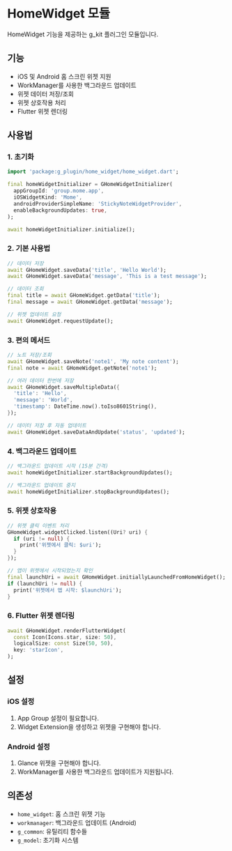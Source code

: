 # HomeWidget 모듈

HomeWidget 기능을 제공하는 g_kit 플러그인 모듈입니다.

## 기능

- iOS 및 Android 홈 스크린 위젯 지원
- WorkManager를 사용한 백그라운드 업데이트
- 위젯 데이터 저장/조회
- 위젯 상호작용 처리
- Flutter 위젯 렌더링

## 사용법

### 1. 초기화

```dart
import 'package:g_plugin/home_widget/home_widget.dart';

final homeWidgetInitializer = GHomeWidgetInitializer(
  appGroupId: 'group.mome.app',
  iOSWidgetKind: 'Mome',
  androidProviderSimpleName: 'StickyNoteWidgetProvider',
  enableBackgroundUpdates: true,
);

await homeWidgetInitializer.initialize();
```

### 2. 기본 사용법

```dart
// 데이터 저장
await GHomeWidget.saveData('title', 'Hello World');
await GHomeWidget.saveData('message', 'This is a test message');

// 데이터 조회
final title = await GHomeWidget.getData('title');
final message = await GHomeWidget.getData('message');

// 위젯 업데이트 요청
await GHomeWidget.requestUpdate();
```

### 3. 편의 메서드

```dart
// 노트 저장/조회
await GHomeWidget.saveNote('note1', 'My note content');
final note = await GHomeWidget.getNote('note1');

// 여러 데이터 한번에 저장
await GHomeWidget.saveMultipleData({
  'title': 'Hello',
  'message': 'World',
  'timestamp': DateTime.now().toIso8601String(),
});

// 데이터 저장 후 자동 업데이트
await GHomeWidget.saveDataAndUpdate('status', 'updated');
```

### 4. 백그라운드 업데이트

```dart
// 백그라운드 업데이트 시작 (15분 간격)
await homeWidgetInitializer.startBackgroundUpdates();

// 백그라운드 업데이트 중지
await homeWidgetInitializer.stopBackgroundUpdates();
```

### 5. 위젯 상호작용

```dart
// 위젯 클릭 이벤트 처리
GHomeWidget.widgetClicked.listen((Uri? uri) {
  if (uri != null) {
    print('위젯에서 클릭: $uri');
  }
});

// 앱이 위젯에서 시작되었는지 확인
final launchUri = await GHomeWidget.initiallyLaunchedFromHomeWidget();
if (launchUri != null) {
  print('위젯에서 앱 시작: $launchUri');
}
```

### 6. Flutter 위젯 렌더링

```dart
await GHomeWidget.renderFlutterWidget(
  const Icon(Icons.star, size: 50),
  logicalSize: const Size(50, 50),
  key: 'starIcon',
);
```

## 설정

### iOS 설정

1. App Group 설정이 필요합니다.
2. Widget Extension을 생성하고 위젯을 구현해야 합니다.

### Android 설정

1. Glance 위젯을 구현해야 합니다.
2. WorkManager를 사용한 백그라운드 업데이트가 지원됩니다.

## 의존성

- `home_widget`: 홈 스크린 위젯 기능
- `workmanager`: 백그라운드 업데이트 (Android)
- `g_common`: 유틸리티 함수들
- `g_model`: 초기화 시스템


